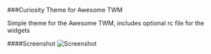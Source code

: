 ###Curiosity Theme for Awesome TWM

Simple theme for the Awesome TWM, includes optional rc file for the widgets

####Screenshot
![Screenshot](https://raw.github.com/aymanfarhat/curiosity-awesome-theme/master/screenshot.png)
